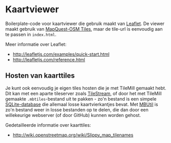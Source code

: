 # Kaartviewer

Boilerplate-code voor kaartviewer die gebruik maakt van [Leaflet](http://leafletjs.com/). De viewer maakt gebruik van [MapQuest-OSM Tiles](http://developer.mapquest.com/web/products/open/map), maar de tile-url is eenvoudig aan te passen in `index.html`.

Meer informatie over Leaflet:

- http://leafletjs.com/examples/quick-start.html
- http://leafletjs.com/reference.html

## Hosten van kaarttiles

Je kunt ook eenvoudig je eigen tiles hosten die je met TileMill gemaakt hebt. Dit kan met een aparte tileserver zoals [TileStream](https://github.com/mapbox/tilestream), of door het met TileMill gemaakte `.mbtiles`-bestand uit te pakken - zo'n bestand is een simpele [SQLite-database](http://www.sqlite.org/) die allemaal losse kaartvierkantjes bevat. Met [MBUtil](https://github.com/mapbox/mbutil) is zo'n bestand weer in losse bestanden op te delen, die dan door een willekeurige webserver (of door GitHub) kunnen worden gehost.

Gedetailleerde informatie over kaarttiles:

- http://wiki.openstreetmap.org/wiki/Slippy_map_tilenames


